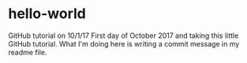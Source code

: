 # hello-world
GitHub tutorial on 10/1/17
First day of October 2017 and taking this little GitHub tutorial. What I'm doing here is writing a commit message in my readme file.
